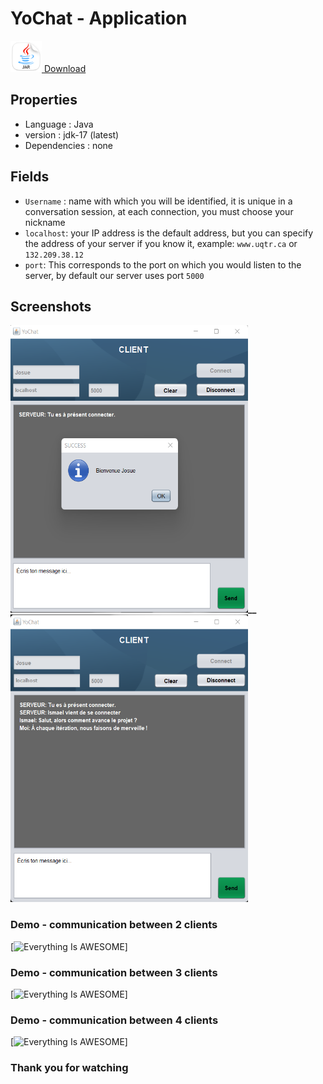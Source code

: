 # YoChat - Application

<a href="https://github.com/jonathann243/JoChat-client/raw/main/out/artifacts/client_jar/client.jar"><img src="https://github.com/jonathann243/JoChat-client/blob/main/screen/jar.png" width="50" height="50" alt="Jar"> Download</a>

## Properties

-   Language : Java
-   version : jdk-17 (latest)
-   Dependencies : none

## Fields

-   `Username` : name with which you will be identified, it is unique in a conversation session, at each connection, you must choose your nickname
-   `localhost`: your IP address is the default address, but you can specify the address of your server if you know it, example: `www.uqtr.ca` or `132.209.38.12`
-   `port`: This corresponds to the port on which you would listen to the server, by default our server uses port `5000`

## Screenshots

<img src="https://github.com/jonathann243/JoChat-client/blob/main/screen/welcome.png" width="380" height="460" alt="welcome"/>**\_\_**
<img src="https://github.com/jonathann243/JoChat-client/blob/main/screen/message.png" width="380" height="460" alt="message"/>

### Demo - communication between 2 clients

[![Everything Is AWESOME](https://videoapi-muybridge.vimeocdn.com/animated-thumbnails/image/564097e7-e50e-468e-8c3a-1fa4bbbf65b3.gif?ClientID=vimeo-core-prod&Date=1637989855&Signature=851579ba336f45828fc62fb6afeec1e151a9191a)]

### Demo - communication between 3 clients

[![Everything Is AWESOME](https://videoapi-muybridge.vimeocdn.com/animated-thumbnails/image/d680ecce-87dc-4eba-938d-f514ea6c55c9.gif?ClientID=vimeo-core-prod&Date=1637990210&Signature=d2d6ad5b4032f4e0e3135a613715b85f99f91e16)]

### Demo - communication between 4 clients

[![Everything Is AWESOME](https://videoapi-muybridge.vimeocdn.com/animated-thumbnails/image/5da45a09-c968-4111-8154-6bd9cbbdcc40.gif?ClientID=vimeo-core-prod&Date=1637990373&Signature=74bb32d7bfcf382cd345eb38a81524c78b008ed5)]

### Thank you for watching
